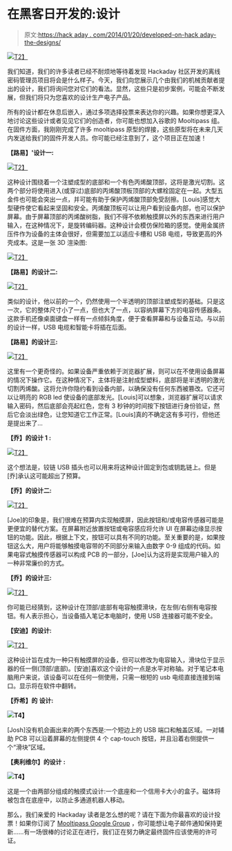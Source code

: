 # 在黑客日开发的:设计

> 原文:[https://hack aday . com/2014/01/20/developed-on-hack aday-the-designs/](https://hackaday.com/2014/01/20/developed-on-hackaday-the-designs/)

[![](../Images/84701e9548bc01205024f921c8326fd4.png)T2】](http://hackaday.com/wp-content/uploads/2014/01/designs.png)

我们知道，我们的许多读者已经不耐烦地等待着发现 Hackaday 社区开发的离线密码管理员项目将会是什么样子。今天，我们向您展示几个由我们的机械贡献者提出的设计，我们将询问您对它们的看法。显然，这些只是初步案例，可能会不断发展，但我们将只为您喜欢的设计生产电子产品。

所有的设计都在休息后嵌入，通过多项选择投票来表达你的兴趣。如果你想更深入地讨论这些设计或者见见它们的创造者，你可能也想加入谷歌的 Mooltipass 组。在固件方面，我刚刚完成了许多 mooltipass 原型的焊接，这些原型将在未来几天内发送给我们的固件开发人员。你可能已经注意到了，这个项目正在加速！

**【路易】'设计一:**

[![](../Images/21084a6dd537d20f905fa430819bc76e.png)T2】](http://hackaday.com/wp-content/uploads/2014/01/louis_design.jpg)

这种设计围绕着一个注塑成型的底部和一个有色丙烯酸顶部，这将是激光切割。这两个部分将使用进入(或穿过)底部的丙烯酸顶板顶部的大螺栓固定在一起。大型五金件也可能会突出一点，并可能有助于保护丙烯酸顶部免受刮擦。[Louis]感觉大型硬件使它看起来坚固和安全。丙烯酸顶板可以让用户看到设备内部，也可以保护屏幕。由于屏幕顶部的丙烯酸树脂，我们不得不依赖触摸屏以外的东西来进行用户输入，在这种情况下，是旋转编码器。这种设计会模仿保险箱的感觉。使用金属挤压件作为设备的主体会很好，但需要加工以适应卡槽和 USB 电缆，导致更高的外壳成本。这是一张 3D 渲染图:

[![](../Images/5fc1c11c5eb44918b855ea128e10bb26.png)T2】](http://hackaday.com/wp-content/uploads/2014/01/injection-lasercut-rotary.jpg)

**【路易】的设计二:**

[![](../Images/425c4fa5d710a35317fbf66a0601ced1.png)T2】](http://hackaday.com/wp-content/uploads/2014/01/injection-lasercut-capsense.jpg)

类似的设计，他以前的一个，仍然使用一个半透明的顶部注塑成型的基础。只是这一次，它的整体尺寸小了一点，但也大了一点，以容纳屏幕下方的电容传感器条。这款手机还像桌面键盘一样有一点倾斜角度，便于查看屏幕和与设备互动。与以前的设计一样，USB 电缆和智能卡将插在后面。

**【路易】的设计三:**

[![](../Images/6963ea4e73f3fff7dbbb1d9b75e95b20.png)T2】](http://hackaday.com/wp-content/uploads/2014/01/injection-lasercut-noscreen.jpg)

这里有一个更奇怪的。如果设备严重依赖于浏览器扩展，则可以在不使用设备屏幕的情况下操作它。在这种情况下，主体将是注射成型塑料，底部将是半透明的激光切割丙烯酸。这将允许你隐约看到设备内部，以确保没有任何东西被篡改。它还可以让明亮的 RGB led 使设备的底部发光。[Louis]可以想象，浏览器扩展可以请求输入密码，然后底部会亮起红色，您有 3 秒钟的时间按下按钮进行身份验证，然后它会淡出绿色，让您知道它工作正常。[Louis]真的不确定这有多可行，但他还是提出来了…

**【乔】的设计 1 :**

[![](../Images/74c9e2f84f29406bdbe79c179891f8d6.png)T2】](http://hackaday.com/wp-content/uploads/2014/01/joe_design_11.jpg)

这个想法是，铰链 USB 插头也可以用来将这种设计固定到包或钥匙链上。但是[乔]承认这可能超出了预算。

**【乔】的设计二:**

[![](../Images/45a3909d4f8a4ff70a2da6fd84494aee.png)T2】](http://hackaday.com/wp-content/uploads/2014/01/joe_design_21.jpg)

[Joe]的印象是，我们很难在预算内实现触摸屏，因此按钮和/或电容传感器可能是更便宜的替代方案。在屏幕附近放置按钮或电容感应将允许 UI 在屏幕边缘显示按钮的功能。因此，根据上下文，按钮可以具有不同的功能。至关重要的是，如果按钮这么大，用户将能够触摸电容带的不同部分来输入由数字 0-9 组成的代码。如果电容式触摸传感器可以构成 PCB 的一部分，[Joe]认为这将是实现用户输入的一种非常廉价的方式。

**【乔】的设计三:**

[![](../Images/7dfb408a3c8645db5e8f3ad6fa6e469b.png)T2】](http://hackaday.com/wp-content/uploads/2014/01/joe_design_3.jpg)

你可能已经猜到，这种设计在顶部/底部有电容触摸滑块，在左侧/右侧有电容按钮。有人表示担心，当设备插入笔记本电脑时，使用 USB 连接器可能不安全。

**【安迪】的设计:**

[![](../Images/a45a2664b42e049e72405ef6bd84831a.png)T2】](http://hackaday.com/wp-content/uploads/2014/01/andy_design.png)

这种设计旨在成为一种只有触摸屏的设备，但可以修改为电容输入，滑块位于显示器的任一侧(顶部/底部)。[安迪]喜欢这个设计的一点是水平对称轴。对于笔记本电脑用户来说，该设备可以在任何一侧使用，只需一根短的 usb 电缆直接连接到端口。显示将在软件中翻转。

**【乔希】的** **设计:**

**[![](../Images/f2e4243093c4258e9aa80e13b5d8a5a0.png)](http://hackaday.com/wp-content/uploads/2014/01/josh_design.png)T4】**

[Josh]没有机会画出来的两个东西是:一个短边上的 USB 端口和触盖区域。一对辅助 PCB 可以沿着屏幕的左侧提供 4 个 cap-touch 按钮，并且沿着右侧提供一个“滑块”区域。

**【奥利维尔】的设计** **:**

**[![](../Images/4ad708f49e9288f997ad48b7091f7e50.png)](http://hackaday.com/wp-content/uploads/2014/01/olivier_design.jpg)T4】**

这是一个由两部分组成的触摸式设计:一个底座和一个信用卡大小的盒子。磁体将被包含在底座中，以防止多通道机器人移动。

那么，我们亲爱的 Hackaday 读者是怎么想的呢？请在下面为你最喜欢的设计投票！如果你订阅了 [Mooltipass Google Group](https://groups.google.com/forum/?hl=en#!forum/mooltipass) ，你可能想让电子邮件通知保持更新……有一场很棒的讨论正在进行，我们正在努力确定最终固件应该使用的许可证。